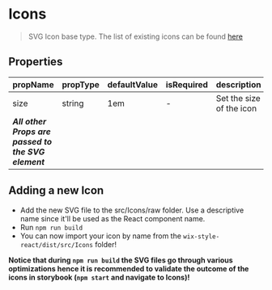 # Icons

> SVG Icon base type. The list of existing icons can be found [here]('https://wix-wix-style-react.surge.sh/?selectedKind=6.%20Common&selectedStory=6.5%20Icons&full=0&down=0&left=1&panelRight=0') 

## Properties

| propName | propType | defaultValue | isRequired | description |
|----------|----------|--------------|------------|-------------|
| size | string | 1em | - | Set the size of the icon |
| ***All other Props are passed to the SVG element*** | | | | |

## Adding a new Icon

* Add the new SVG file to the src/Icons/raw folder. Use a descriptive name since it'll be used as the React component name.
* Run `npm run build`
* You can now import your icon by name from the `wix-style-react/dist/src/Icons` folder!

**Notice that during `npm run build` the SVG files go through various optimizations hence it is recommended to validate the outcome of the icons in storybook (`npm start` and navigate to Icons)!** 
